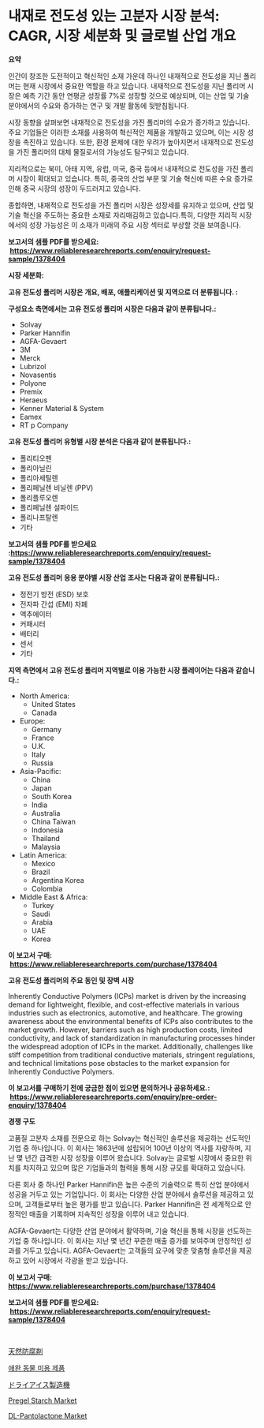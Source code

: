 <p><h1>내재로 전도성 있는 고분자 시장 분석: CAGR, 시장 세분화 및 글로벌 산업 개요</h1></p><p><strong>요약</strong></p>
<p><p>인간이 창조한 도전적이고 혁신적인 소재 가운데 하나인 내재적으로 전도성을 지닌 폴리머는 현재 시장에서 중요한 역할을 하고 있습니다. 내재적으로 전도성을 지닌 폴리머 시장은 예측 기간 동안 연평균 성장률 7%로 성장할 것으로 예상되며, 이는 산업 및 기술 분야에서의 수요와 증가하는 연구 및 개발 활동에 뒷받침됩니다.</p><p>시장 동향을 살펴보면 내재적으로 전도성을 가진 폴리머의 수요가 증가하고 있습니다. 주요 기업들은 이러한 소재를 사용하여 혁신적인 제품을 개발하고 있으며, 이는 시장 성장을 촉진하고 있습니다. 또한, 환경 문제에 대한 우려가 높아지면서 내재적으로 전도성을 가진 폴리머의 대체 물질로서의 가능성도 탐구되고 있습니다.</p><p>지리적으로는 북미, 아태 지역, 유럽, 미국, 중국 등에서 내재적으로 전도성을 가진 폴리머 시장이 확대되고 있습니다. 특히, 중국의 산업 부문 및 기술 혁신에 따른 수요 증가로 인해 중국 시장의 성장이 두드러지고 있습니다.</p><p>종합하면, 내재적으로 전도성을 가진 폴리머 시장은 성장세를 유지하고 있으며, 산업 및 기술 혁신을 주도하는 중요한 소재로 자리매김하고 있습니다.특히, 다양한 지리적 시장에서의 성장 가능성은 이 소재가 미래의 주요 시장 섹터로 부상할 것을 보여줍니다.</p></p>
<p><strong>보고서의 샘플 PDF를 받으세요: &nbsp;<a href="https://www.reliableresearchreports.com/enquiry/request-sample/1378404">https://www.reliableresearchreports.com/enquiry/request-sample/1378404</a></strong></p>
<p><strong>시장 세분화:</strong></p>
<p><strong> 고유 전도성 폴리머 시장은 개요, 배포, 애플리케이션 및 지역으로 더 분류됩니다. :</strong></p>
<p><strong>구성요소 측면에서는 고유 전도성 폴리머 시장은 다음과 같이 분류됩니다.:</strong></p>
<p><ul><li>Solvay</li><li>Parker Hannifin</li><li>AGFA-Gevaert</li><li>3M</li><li>Merck</li><li>Lubrizol</li><li>Novasentis</li><li>Polyone</li><li>Premix</li><li>Heraeus</li><li>Kenner Material & System</li><li>Eamex</li><li>RT p Company</li></ul></p>
<p><strong> 고유 전도성 폴리머 유형별 시장 분석은 다음과 같이 분류됩니다.:</strong></p>
<p><ul><li>폴리티오펜</li><li>폴리아닐린</li><li>폴리아세틸렌</li><li>폴리페닐렌 비닐렌 (PPV)</li><li>폴리플루오렌</li><li>폴리페닐렌 설파이드</li><li>폴리나프탈렌</li><li>기타</li></ul></p>
<p><strong>보고서의 샘플 PDF를 받으세요 :<a href="https://www.reliableresearchreports.com/enquiry/request-sample/1378404">https://www.reliableresearchreports.com/enquiry/request-sample/1378404</a></strong></p>
<p><strong> 고유 전도성 폴리머 응용 분야별 시장 산업 조사는 다음과 같이 분류됩니다.:</strong></p>
<p><ul><li>정전기 방전 (ESD) 보호</li><li>전자파 간섭 (EMI) 차폐</li><li>액추에이터</li><li>커패시터</li><li>배터리</li><li>센서</li><li>기타</li></ul></p>
<p><strong>지역 측면에서 고유 전도성 폴리머 지역별로 이용 가능한 시장 플레이어는 다음과 같습니다.:</strong></p>
<p><ul>
    <li>
        North America:
        <ul>
            <li>United States</li>
            <li>Canada</li>
        </ul>
    </li>
    <li>
        Europe:
        <ul>
            <li>Germany</li>
            <li>France</li>
            <li>U.K.</li>
            <li>Italy</li>
            <li>Russia</li>
        </ul>
    </li>
    <li>
        Asia-Pacific:
        <ul>
            <li>China</li>
            <li>Japan</li>
            <li>South Korea</li>
            <li>India</li>
            <li>Australia</li>
            <li>China Taiwan</li>
            <li>Indonesia</li>
            <li>Thailand</li>
            <li>Malaysia</li>
        </ul>
    </li>
    <li>
        Latin America:
        <ul>
            <li>Mexico</li>
            <li>Brazil</li>
            <li>Argentina Korea</li>
            <li>Colombia</li>
        </ul>
    </li>
    <li>
        Middle East & Africa:
        <ul>
            <li>Turkey</li>
            <li>Saudi</li>
            <li>Arabia</li>
            <li>UAE</li>
            <li>Korea</li>
        </ul>
    </li>
    </ul></p>
<p><strong>이 보고서 구매: &nbsp;<a href="https://www.reliableresearchreports.com/purchase/1378404">https://www.reliableresearchreports.com/purchase/1378404</a></strong></p>
<p><strong>고유 전도성 폴리머의 주요 동인 및 장벽 시장</strong></p>
<p><p>Inherently Conductive Polymers (ICPs) market is driven by the increasing demand for lightweight, flexible, and cost-effective materials in various industries such as electronics, automotive, and healthcare. The growing awareness about the environmental benefits of ICPs also contributes to the market growth. However, barriers such as high production costs, limited conductivity, and lack of standardization in manufacturing processes hinder the widespread adoption of ICPs in the market. Additionally, challenges like stiff competition from traditional conductive materials, stringent regulations, and technical limitations pose obstacles to the market expansion for Inherently Conductive Polymers.</p></p>
<p><strong>이 보고서를 구매하기 전에 궁금한 점이 있으면 문의하거나 공유하세요.: &nbsp;<a href="https://www.reliableresearchreports.com/enquiry/pre-order-enquiry/1378404">https://www.reliableresearchreports.com/enquiry/pre-order-enquiry/1378404</a></strong></p>
<p><strong>경쟁 구도</strong></p>
<p><p>고품질 고분자 소재를 전문으로 하는 Solvay는 혁신적인 솔루션을 제공하는 선도적인 기업 중 하나입니다. 이 회사는 1863년에 설립되어 100년 이상의 역사를 자랑하며, 지난 몇 년간 급격한 시장 성장을 이루어 왔습니다. Solvay는 글로벌 시장에서 중요한 위치를 차지하고 있으며 많은 기업들과의 협력을 통해 시장 규모를 확대하고 있습니다.</p><p>다른 회사 중 하나인 Parker Hannifin은 높은 수준의 기술력으로 특히 산업 분야에서 성공을 거두고 있는 기업입니다. 이 회사는 다양한 산업 분야에서 솔루션을 제공하고 있으며, 고객들로부터 높은 평가를 받고 있습니다. Parker Hannifin은 전 세계적으로 안정적인 매출을 기록하며 지속적인 성장을 이루어 내고 있습니다.</p><p>AGFA-Gevaert는 다양한 산업 분야에서 활약하며, 기술 혁신을 통해 시장을 선도하는 기업 중 하나입니다. 이 회사는 지난 몇 년간 꾸준한 매출 증가를 보여주며 안정적인 성과를 거두고 있습니다. AGFA-Gevaert는 고객들의 요구에 맞춘 맞춤형 솔루션을 제공하고 있어 시장에서 각광을 받고 있습니다.</p></p>
<p><strong>이 보고서 구매: &nbsp; <a href="https://www.reliableresearchreports.com/purchase/1378404">https://www.reliableresearchreports.com/purchase/1378404</a></strong></p>
<p><strong>보고서의 샘플 PDF를 받으세요: &nbsp;<a href="https://www.reliableresearchreports.com/enquiry/request-sample/1378404">https://www.reliableresearchreports.com/enquiry/request-sample/1378404</a></strong><strong></strong></p>
<p>&nbsp;</p>
<p><p><a href="https://github.com/oafhukehf4709715/Market-Research-Report-List-1/blob/main/7103736816.md">天然防腐剤</a></p><p><a href="https://medium.com/@bereniceroberts1978/%EB%B0%98%EB%A0%A4%EB%8F%99%EB%AC%BC-%EA%B7%B8%EB%A3%A8%EB%B0%8D-%EC%A0%9C%ED%92%88-%EC%8B%9C%EC%9E%A5-%EA%B7%9C%EB%AA%A8%EB%8A%94-%EA%B8%80%EB%A1%9C%EB%B2%8C-%EC%82%B0%EC%97%85%EC%97%90%EC%84%9C-%EC%B5%9C%EA%B3%A0%EC%9D%98-%EB%A7%88%EC%BC%80%ED%8C%85-%EC%B1%84%EB%84%90%EC%9D%84-%EB%93%9C%EB%9F%AC%EB%83%85%EB%8B%88%EB%8B%A4-be7b43d21263">애완 동물 미용 제품</a></p><p><a href="https://medium.com/@colbu56546/%E3%83%89%E3%83%A9%E3%82%A4%E3%82%A2%E3%82%A4%E3%82%B9%E8%A3%BD%E9%80%A0%E6%A9%9F%E5%B8%82%E5%A0%B4%E3%81%AF-%E5%B8%82%E5%A0%B4%E3%82%B7%E3%82%A7%E3%82%A2-%E5%B8%82%E5%A0%B4%E5%8B%95%E5%90%91-%E5%B8%82%E5%A0%B4%E6%88%90%E9%95%B7%E3%81%AB%E9%96%A2%E3%81%99%E3%82%8B%E6%83%85%E5%A0%B1%E3%82%92%E6%8F%90%E4%BE%9B%E3%81%97%E3%81%A6%E3%81%84%E3%81%BE%E3%81%99-ab7c3c6b744a">ドライアイス製造機</a></p><p><a href="https://issuu.com/reportprime-2/docs/pregel-starch-market-size-2030.pptx">Pregel Starch Market</a></p><p><a href="https://github.com/WillieWoodard/Market-Research-Report-List-3/blob/main/dl-pantolactone-market.md">DL-Pantolactone Market</a></p></p>